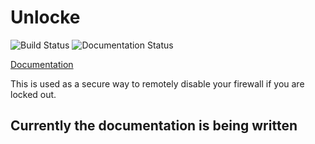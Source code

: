 # Unlocke
![Build Status](https://travis-ci.com/ErriteEpticRikez/Unlocke.svg?branch=main)
![Documentation Status](https://readthedocs.org/projects/unlocke/badge/?version=latest)

[Documentation](https://unlocke.readthedocs.io/en/latest/?badge=latest)

This is used as a secure way to remotely disable your firewall if you are locked out. 

## Currently the documentation is being written ##

